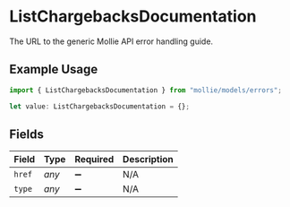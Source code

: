 # ListChargebacksDocumentation

The URL to the generic Mollie API error handling guide.

## Example Usage

```typescript
import { ListChargebacksDocumentation } from "mollie/models/errors";

let value: ListChargebacksDocumentation = {};
```

## Fields

| Field              | Type               | Required           | Description        |
| ------------------ | ------------------ | ------------------ | ------------------ |
| `href`             | *any*              | :heavy_minus_sign: | N/A                |
| `type`             | *any*              | :heavy_minus_sign: | N/A                |